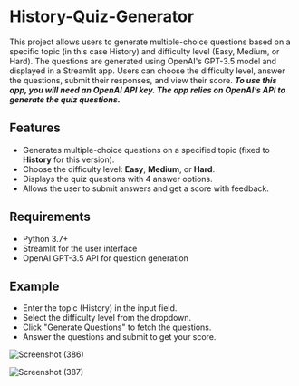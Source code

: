 # History-Quiz-Generator

This project allows users to generate multiple-choice questions based on a specific topic (in this case History) and difficulty level (Easy, Medium, or Hard). The questions are generated using OpenAI's GPT-3.5 model and displayed in a Streamlit app. Users can choose the difficulty level, answer the questions, submit their responses, and view their score. ***To use this app, you will need an OpenAI API key. The app relies on OpenAI’s API to generate the quiz questions.***

## Features
- Generates multiple-choice questions on a specified topic (fixed to **History** for this version).
- Choose the difficulty level: **Easy**, **Medium**, or **Hard**.
- Displays the quiz questions with 4 answer options.
- Allows the user to submit answers and get a score with feedback.

## Requirements
- Python 3.7+
- Streamlit for the user interface
- OpenAI GPT-3.5 API for question generation


## Example

- Enter the topic (History) in the input field.
- Select the difficulty level from the dropdown.
- Click "Generate Questions" to fetch the questions.
- Answer the questions and submit to get your score.

![Screenshot (386)](https://github.com/user-attachments/assets/fa91ef55-695e-4c40-915e-e60b05735b00)


![Screenshot (387)](https://github.com/user-attachments/assets/c40a8f87-053a-47e4-8abd-e7d658861b68)
